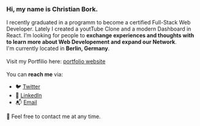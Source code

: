  <p><h3>Hi, my name is Christian Bork.</h3><p>

I recently graduated in a programm to become a certified Full-Stack Web Developer.
Lately I created a youtTube Clone and a modern Dashboard in React.
I’m looking for people to **exchange experiences and thoughts with to learn more about Web Developement and expand our Network**.<br>
I'm currently located in **Berlin, Germany**. <br> <br>
Visit my Portfilio here: <a href="https://borkkris.github.io/website-portfolio/work.html" rel="nofollow">portfolio website</a><br> <br>
You can **reach me** via: 
  <ul> 
   <li>🐦 <a href=https://twitter.com/Borkkriz>Twitter</a></li>
   <li>💼 <a href=https://www.linkedin.com/in/christian-bork-8a809b243>LinkedIn</a></li>
   <li>📬 <a href=mailto:christianbork.work@gmail.com>Email</a></li>
  </ul>
  
  🧡 Feel free to contact me at any time.

<!---
Borkkris/Borkkris is a ✨ special ✨ repository because its `README.md` (this file) appears on your GitHub profile.
You can click the Preview link to take a look at your changes.
--->
